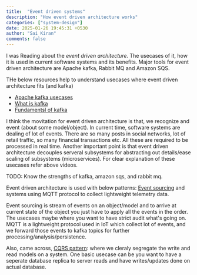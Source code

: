 ```yaml
---
title:  "Event driven systems"
description: "How event driven architecture works"
categories: ["system-design"]
date: 2025-01-26 19:45:31 +0530
author: "Sai Kiran"
comments: false
---
```


I was Reading about the _event driven architecture_. The usecases of it, how it is used in current software systems and its benefits. Major tools for event driven architecture are Apache kafka, Rabbit MQ and Amazon SQS.

THe below resources help to understand usecases where event driven architecture fits (and kafka)

* [Apache kafka usecases](https://www.youtube.com/watch?v=BsojaA1XnpM&list=PLa7VYi0yPIH2PelhRHoFR5iQgflg-y6JA&index=3)
* [What is kafka](https://www.youtube.com/watch?v=aj9CDZm0Glc)
* [Fundamentsl of kafka](https://www.youtube.com/watch?v=B5j3uNBH8X4&list=PLa7VYi0yPIH2PelhRHoFR5iQgflg-y6JA&index=3)

I think the movitation for event driven architecture is that, we recognize and event (about some model/object). In current time, software systems are dealing of lot of events. There are so many posts in social networks, lot of retail traffic, so many financial transactions etc. All these are required to be processed in real time. Another important point is that event driven architecture decouples serveral subsystems for abstracting out details/ease scaling of subsystems (microservices).
For clear explanation of these usecases refer above videos.

TODO: Know the strengths of kafka, amazon sqs, and rabbit mq.

Event driven architecture is used with below patterns:
[Event sourcing](https://microservices.io/patterns/data/event-sourcing.html#solution) and systems using MQTT protocol to collect lightweight telemetry data.

Event sourcing is stream of events on an object/model and to arrive at current state of the object you just have to apply all the events in the order. The usecases maybe where you want to have strict audit what's going on. MQTT is a lightweight protocol used in IoT which collect lot of events, and we forward those events to kafka topics for further processing/analysis/persistence.

Also, came across, [CQRS pattern](https://www.geeksforgeeks.org/cqrs-command-query-responsibility-segregation/): where we cleraly segregate the write and read models on a system. One basic usecase can be you want to have a seperate database replica to server reads and have writes/updates done on actual database.
